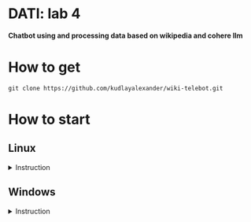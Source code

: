 # DATI: lab 4

**Chatbot using and processing data based on wikipedia and cohere llm**

# How to get

`git clone https://github.com/kudlayalexander/wiki-telebot.git`

# How to start

## Linux 

<details><summary>Instruction</summary>

```bash
export COHERE_API_KEY=<your_api_key_here> && \ 
python3 -m venv .venv && \
source .venv/bin/activate && \
pip install -r requirements.txt
```

</details>

## Windows

<details><summary>Instruction</summary>

```bash 
set COHERE_API_KEY=<your_api_key_here> && \
python3 -m venv .venv && \
.venv\Scripts\activate.bat && \
pip install -r requirements.txt
```

</details>
